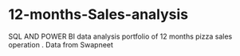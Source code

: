 # 12-months-Sales-analysis
SQL AND POWER BI data analysis portfolio of 12 months pizza sales operation .              Data from Swapneet
